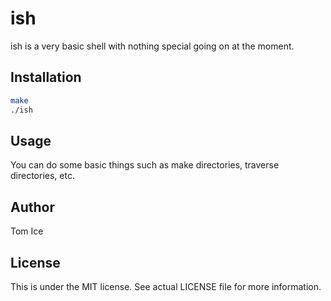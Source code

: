 # ish
ish is a very basic shell with nothing special going on at the moment.

## Installation
```bash
make
./ish
```

## Usage
You can do some basic things such as make directories, traverse directories, etc.

## Author
Tom Ice

## License
This is under the MIT license. See actual LICENSE file for more information.
